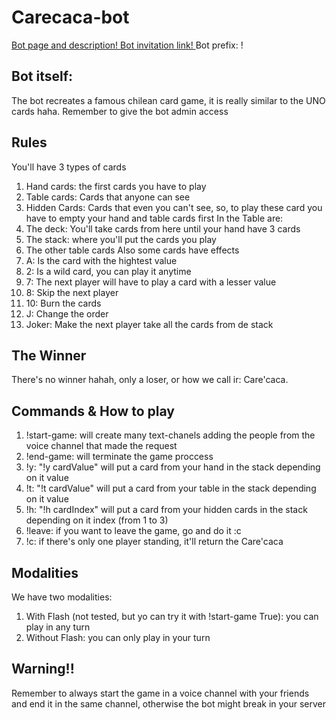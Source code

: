 # Carecaca-bot

[Bot page and description!   ](https://top.gg/bot/690935965082189845)
[Bot invitation link!   ](https://discordapp.com/oauth2/authorize?client_id=690935965082189845&scope=bot&permissions=8])
Bot prefix: !

## Bot itself:
The bot recreates a famous chilean card game, it is really similar to the UNO cards haha.
Remember to give the bot admin access



## Rules
You'll have 3 types of cards
1. Hand cards: the first cards you have to play
2. Table cards: Cards that anyone can see
3. Hidden Cards: Cards that even you can't see, so, to play these card you have to empty your hand and table cards first
In the Table are:
1. The deck: You'll take cards from here until your hand have 3 cards
2. The stack: where you'll put the cards you play
3. The other table cards
Also some cards have effects
1. A: Is the card with the hightest value
2. 2: Is a wild card, you can play it anytime
3. 7: The next player will have to play a card with a lesser value
4. 8: Skip the next player
5. 10: Burn the cards
6. J: Change the order
7. Joker: Make the next player take all the cards from de stack
## The Winner
There's no winner hahah, only a loser, or how we call ir: Care'caca.
## Commands & How to play
1. !start-game: will create many text-chanels adding the people from the voice channel that made the request
2. !end-game: will terminate the game proccess
3. !y: "!y cardValue" will put a card from your hand in the stack depending on it value
4. !t: "!t cardValue" will put a card from your table in the stack depending on it value
5. !h: "!h cardIndex" will put a card from your hidden cards in the stack depending on it index (from 1 to 3)
6. !leave: if you want to leave the game, go and do it :c
4. !c: if there's only one player standing, it'll return the Care'caca
## Modalities
We have two modalities:
1. With Flash (not tested, but yo can try it with !start-game True): you can play in any turn 
2. Without Flash: you can only play in your turn
## Warning!!
Remember to always start the game in a voice channel with your friends and end it in the same channel, otherwise the bot might break in your server

